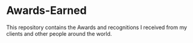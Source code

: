 # Awards-Earned

This repository contains the Awards and recognitions I received from my clients and other people around the world.
